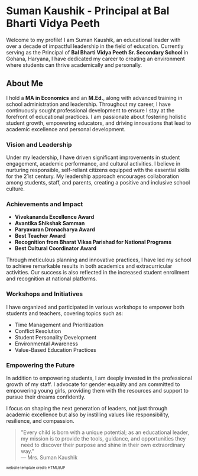 # Suman Kaushik - Principal at Bal Bharti Vidya Peeth

Welcome to my profile! I am Suman Kaushik, an educational leader with over a decade of impactful leadership in the field of education. Currently serving as the Principal of **Bal Bharti Vidya Peeth Sr. Secondary School** in Gohana, Haryana, I have dedicated my career to creating an environment where students can thrive academically and personally.

## About Me
I hold a **MA in Economics** and an **M.Ed.**, along with advanced training in school administration and leadership. Throughout my career, I have continuously sought professional development to ensure I stay at the forefront of educational practices. I am passionate about fostering holistic student growth, empowering educators, and driving innovations that lead to academic excellence and personal development.

### Vision and Leadership
Under my leadership, I have driven significant improvements in student engagement, academic performance, and cultural activities. I believe in nurturing responsible, self-reliant citizens equipped with the essential skills for the 21st century. My leadership approach encourages collaboration among students, staff, and parents, creating a positive and inclusive school culture.

### Achievements and Impact
- **Vivekananda Excellence Award**
- **Avantika Shikshak Samman**
- **Paryavaran Dronacharya Award**
- **Best Teacher Award**
- **Recognition from Bharat Vikas Parishad for National Programs**
- **Best Cultural Coordinator Award**

Through meticulous planning and innovative practices, I have led my school to achieve remarkable results in both academics and extracurricular activities. Our success is also reflected in the increased student enrollment and recognition at national platforms.

### Workshops and Initiatives
I have organized and participated in various workshops to empower both students and teachers, covering topics such as:
- Time Management and Prioritization
- Conflict Resolution
- Student Personality Development
- Environmental Awareness
- Value-Based Education Practices

### Empowering the Future
In addition to empowering students, I am deeply invested in the professional growth of my staff. I advocate for gender equality and am committed to empowering young girls, providing them with the resources and support to pursue their dreams confidently.

I focus on shaping the next generation of leaders, not just through academic excellence but also by instilling values like responsibility, resilience, and compassion.

> "Every child is born with a unique potential; as an educational leader, my mission is to provide the tools, guidance, and opportunities they need to discover their purpose and shine in their own extraordinary way."  
— Mrs. Suman Kaushik

<small><small>website template credit: HTML5UP</small></small>
